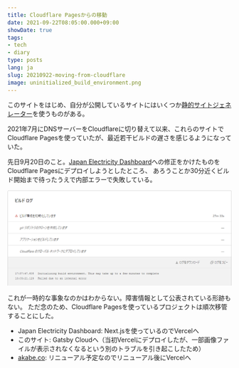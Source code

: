 ```yaml
---
title: Cloudflare Pagesからの移動
date: 2021-09-22T08:05:00.000+09:00
showDate: true
tags:
- tech
- diary
type: posts
lang: ja
slug: 20210922-moving-from-cloudflare
image: uninitialized_build_environment.png
---
```

このサイトをはじめ、自分が公開しているサイトにはいくつか[静的サイトジェネレーター](https://fastcoding.jp/blog/all/info/ssg/)を使うものがある。

2021年7月にDNSサーバーをCloudflareに切り替えて以来、これらのサイトでCloudflare Pagesを使っていたが、最近若干ビルドの遅さを感じるようになっていた。

先日9月20日のこと。[Japan Electricity Dashboard](/posts/20210908_japan-electricity-dashboard)への修正をかけたものをCloudflare Pagesにデプロイしようとしたところ、
あろうことか30分近くビルド開始まで待ったうえで内部エラーで失敗している。

![27分30秒経過するもビルド開始せず失敗した様子](./uninitialized_build_environment.png)

これが一時的な事象なのかはわからない。障害情報として公表されている形跡もない。
ただ念のため、Cloudflare Pagesを使っているプロジェクトは順次移管することにした。

- Japan Electricity Dashboard: Next.jsを使っているのでVercelへ
- このサイト: Gatsby Cloudへ（当初Vercelにデプロイしたが、一部画像ファイルが表示されなくなるという別のトラブルを引き起こしたため）
- [akabe.co](https://akabe.co/): リニューアル予定なのでリニューアル後にVercelへ
